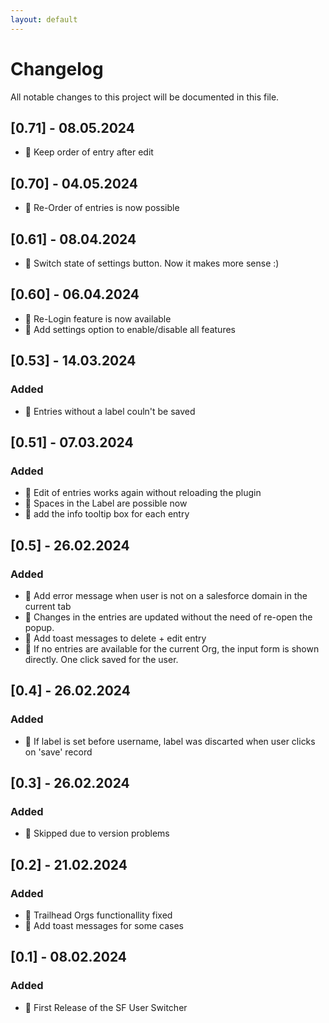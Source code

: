 ```yaml
---
layout: default
---
```


# Changelog

All notable changes to this project will be documented in this file.

## [0.71] - 08.05.2024

-   🎯 Keep order of entry after edit

## [0.70] - 04.05.2024

-   🚀 Re-Order of entries is now possible

## [0.61] - 08.04.2024

-   🎯 Switch state of settings button. Now it makes more sense :)

## [0.60] - 06.04.2024

-   🚀 Re-Login feature is now available
-   🚀 Add settings option to enable/disable all features

## [0.53] - 14.03.2024

### Added

-   🎯 Entries without a label couln't be saved

## [0.51] - 07.03.2024

### Added

-   🎯 Edit of entries works again without reloading the plugin
-   🎯 Spaces in the Label are possible now
-   🚀 add the info tooltip box for each entry

## [0.5] - 26.02.2024

### Added

-   🚀 Add error message when user is not on a salesforce domain in the current tab
-   🎯 Changes in the entries are updated without the need of re-open the popup.
-   🚀 Add toast messages to delete + edit entry
-   🚀 If no entries are available for the current Org, the input form is shown directly. One click saved for the user.

## [0.4] - 26.02.2024

### Added

-   🎯 If label is set before username, label was discarted when user clicks on 'save' record

## [0.3] - 26.02.2024

### Added

-   🤫 Skipped due to version problems

## [0.2] - 21.02.2024

### Added

-   🎯 Trailhead Orgs functionallity fixed
-   🚀 Add toast messages for some cases

## [0.1] - 08.02.2024

### Added

-   🚀 First Release of the SF User Switcher
